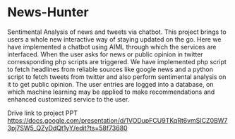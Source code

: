 # News-Hunter

Sentimental Analysis of news and tweets via chatbot. 
This project brings to users a whole new interactive way of staying updated on the go.
Here we have implemented a chatbot using AIML through which the services are interfaced.
When the user asks for news or public opinion in twitter corressponding php scripts are 
triggered. 
We have implemented php script to fetch headlines from reliable sources like google news
and a python script to fetch tweets from twitter and also perform sentimental analysis on it
to get public opinion.
The user entries are logged into a database, on which machine learning  may be applied
to make recommendations and enhanced customized service to the user.


Drive link to project PPT
https://docs.google.com/presentation/d/1VODupFCU9TKqRt6vmSICZ0BW73pj7SW5_QZyDdQt1yY/edit?ts=58f73680
